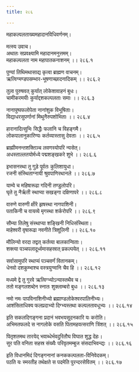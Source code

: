 ```yaml
---
title: २८६

---
```

महाकल्पलताख्यमहादानविधिवर्णनम्।  
  
मत्स्य उवाच।  
अथातः सप्रवक्ष्यामि महादानमनुत्तमम्।  
महाकल्पलता नाम महापातकनाशनम् ।। २८६.१  
  
पुण्यां तिथिमथासाद्य कृत्वा ब्राह्मण वाचनम्।  
ऋत्विग्मण्डपसम्भार-भूषणाच्छादनादिकम् ।। २८६.२  
  
तुला पुरुषवत् कुर्यात् लोकेशावाहनं बुधः।  
चामीकरमयीः कुर्याद्दशकल्पलताः समाः ।। २८६.३  
  
नानापुष्पफलोपेता नानांशुक विभूषिताः।  
विद्याधरसुपर्णानां मिथुनैरुपशोभिताः ।। २८६.४  
  
हारानादित्सुभिः सिद्धैः फलानि च विहङ्गमै।  
लोकपालानुकारिण्यः कर्तव्यास्तासु देवताः ।। २८६.५  
  
ब्राह्मीमनन्तशक्तिञ्च लवणस्योपरि न्यसेत्।  
अधस्ताल्लतयोर्मध्ये पद्मशङ्खकरे शुभे ।। २८६.६  
  
इभासनस्था तु गुड़े पूर्वतः कुलिशायुधा।  
रजनी संस्थिताग्नायी श्रुवपाणिरथानले ।। २८६.७  
  
याम्ये च महिषारूढा गदिनी तण्डुलोपरि।  
घृते तु नैर्ऋती स्थाप्या सखङ्गा दक्षिणापरे ।। २८६.८  
  
वारुणे वारुणी क्षीरे झषस्था नागपाशिनी।  
पताकिनी च वायव्ये मृगस्था शर्करोपरि ।। २८६.९  
  
सौम्या तिलेषु संस्थाप्या शङ्खिनी निधिसंस्थिता।  
माहेश्वरी वृषारूढा नवनीते त्रिशूलिनी ।। २८६.१०  
  
मौलिन्यो वरदा तद्वत् कर्तव्या बालकान्विताः।  
शक्त्या पञ्चपलादूर्ध्वमासहस्रात् प्रकल्पयेत् ।। २८६.११  
  
सर्वासामुपरि स्थाप्यं पञ्चवर्णं वितानकम्।  
धेनवो दशकुम्भाश्च वस्त्रयुग्मानि चैव हि ।। २८६.१२  
  
मध्यमे द्वे तु गुरवे ऋत्विग्भ्योऽन्यास्तथैव च।  
ततो मङ्गलशब्देन स्नातः शुक्लाम्बरो बुधः ।। २८६.१३  
  
नमो नमः पापविनाशिनीभ्यो ब्रह्माण्डलोकेश्वरपालिनीभ्यः।  
आशंसिताधिक्य फलप्रदाभ्यो दिग्भ्यस्तथा कल्पलतावधूभ्यः ।। २८६.१४  
  
इति सकलदिगङ्गना प्रदानं भवभयसूदनकारि यः करोति।  
अभिमतफलदे स नागलोके वसति पितामहवत्सराणि त्रिंशत् ।। २८६.१५  
  
पितृशतमथ तारयेद् भवाब्धेर्भवदुरितौघ विघात शुद्ध देहः।  
सुर पति वनिता सहस्र संख्यैः परिवृतमम्बुज संसदाभिवन्द्यः ।। २८६.१६  
  
इति विधानमिदं दिगङ्गनानां कनककल्पलता-विनिवेदकम्।  
पठति यः स्मरतीह तथेक्षते स पदमेति पुरन्दरसेवितम् ।। २८६.१७